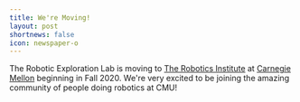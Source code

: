 ```yaml
---
title: We're Moving!
layout: post
shortnews: false
icon: newspaper-o
---
```


The Robotic Exploration Lab is moving to [The Robotics Institute](https://www.ri.cmu.edu/) at [Carnegie Mellon](https://www.cmu.edu/) beginning in Fall 2020. We're very excited to be joining the amazing community of people doing robotics at CMU!
